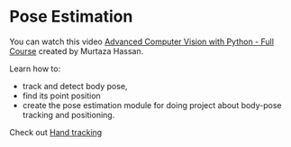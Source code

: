 # Pose Estimation

You can watch this video [Advanced Computer Vision with Python - Full Course](https://www.youtube.com/watch?v=01sAkU_NvOY) created by Murtaza Hassan.

Learn how to:
* track and detect body pose, 
* find its point position
* create the pose estimation module for doing project about body-pose tracking and positioning.

Check out [Hand tracking](https://github.com/boyleerock/HandTracking)

